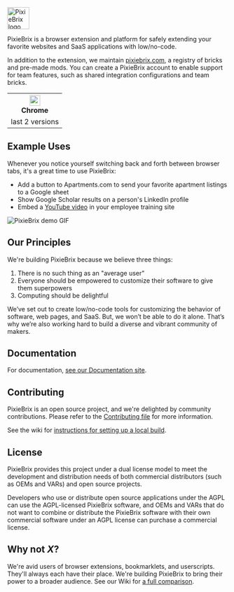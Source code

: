 <img src="https://raw.githubusercontent.com/pixiebrix/pixiebrix-extension/main/img/logo.svg" height="50" alt="PixieBrix logo">

PixieBrix is a browser extension and platform for safely extending your favorite websites and SaaS applications
with low/no-code.

In addition to the extension, we maintain [pixiebrix.com](https://www.pixiebrix.com/), a
registry of bricks and pre-made mods. You can create a PixieBrix account to enable
support for team features, such as shared integration configurations and team bricks.

<table>
<tr><th>
  <a href="#readme"><img src="https://raw.githubusercontent.com/alrra/browser-logos/ce0aac88/src/chrome/chrome.svg" alt="" width="24" height="24" /></a>
  <br>Chrome
<tr><td>last 2 versions
</table>

## Example Uses

Whenever you notice yourself switching back and forth between browser tabs, it's
a great time to use PixieBrix:

- Add a button to Apartments.com to send your favorite apartment listings to a Google sheet
- Show Google Scholar results on a person's LinkedIn profile
- Embed a [YouTube video](https://www.youtube.com/watch?v=dQw4w9WgXcQ) in your
  employee training site

<img src="https://raw.githubusercontent.com/pixiebrix/pixiebrix-extension/main/img/demo.gif" alt="PixieBrix demo GIF">

## Our Principles

We're building PixieBrix because we believe three things:

1. There is no such thing as an "average user"
2. Everyone should be empowered to customize their software to give them superpowers
3. Computing should be delightful

We’ve set out to create low/no-code tools for customizing the behavior of software,
web pages, and SaaS. But, we won’t be able to do it alone. That’s why we’re also working
hard to build a diverse and vibrant community of makers.

## Documentation

For documentation, [see our Documentation site](https://docs.pixiebrix.com/).

## Contributing

PixieBrix is an open source project, and we're delighted by community contributions. Please refer to
the [Contributing file](https://github.com/pixiebrix/pixiebrix-extension/blob/main/CONTRIBUTING.md) for
more information.

See the wiki for [instructions for setting up a local build](https://github.com/pixiebrix/pixiebrix-extension/wiki/Local-build-setup).

## License

PixieBrix provides this project under a dual license model to meet the development and distribution needs of both
commercial distributors (such as OEMs and VARs) and open source projects.

Developers who use or distribute open source applications under the AGPL can use the AGPL-licensed PixieBrix software,
and OEMs and VARs that do not want to combine or distribute the PixieBrix software with their own commercial
software under an AGPL license can purchase a commercial license.

## Why not _X_?

We're avid users of browser extensions, bookmarklets, and userscripts. They'll always each have
their place. We're building PixieBrix to bring their power to a broader audience. See our Wiki for
[a full comparison](https://docs.pixiebrix.com/why-not-x).
